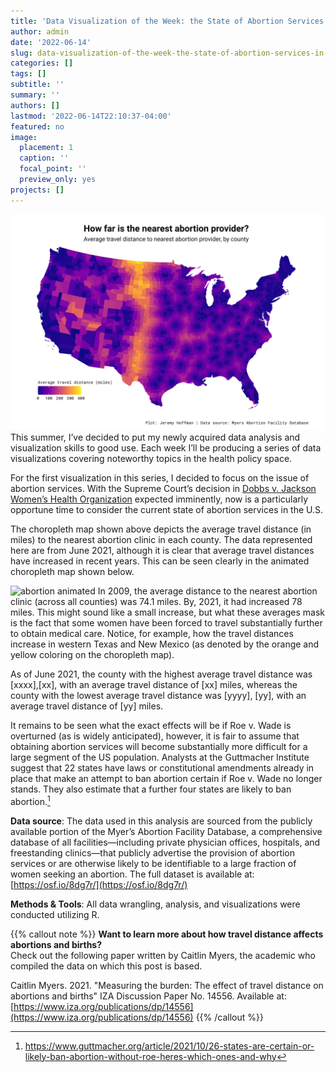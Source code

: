 ```yaml
---
title: 'Data Visualization of the Week: the State of Abortion Services in the US'
author: admin
date: '2022-06-14'
slug: data-visualization-of-the-week-the-state-of-abortion-services-in-the-us
categories: []
tags: []
subtitle: ''
summary: ''
authors: []
lastmod: '2022-06-14T22:10:37-04:00'
featured: no
image:
  placement: 1
  caption: ''
  focal_point: ''
  preview_only: yes
projects: []
---
```

![abortion static](images/abortion_static.png)
This summer, I’ve decided to put my newly acquired data analysis and visualization skills to good use. Each week I’ll be producing a series of data visualizations covering noteworthy topics in the health policy space. 

For the first visualization in this series, I decided to focus on the issue of abortion services. With the Supreme Court’s decision in [Dobbs v. Jackson Women’s Health Organization](https://www.supremecourt.gov/search.aspx?filename=/docket/docketfiles/html/public/19-1392.html) expected imminently, now is a particularly opportune time to consider the current state of abortion services in the U.S.

The choropleth map shown above depicts the average travel distance (in miles) to the nearest abortion clinic in each county. The data represented here are from June 2021, although it is clear that average travel distances have increased in recent years. This can be seen clearly in the animated choropleth map shown below.

![abortion animated](images/abortion_animated.gif)
In 2009, the average distance to the nearest abortion clinic (across all counties) was 74.1 miles. By, 2021, it had increased 78 miles. This might sound like a small increase, but what these averages mask is the fact that some women have been forced to travel substantially further to obtain medical care. Notice, for example, how the travel distances increase in western Texas and New Mexico (as denoted by the orange and yellow coloring on the choropleth map). 

As of June 2021, the county with the highest average travel distance was [xxxx],[xx], with an average travel distance of [xx] miles, whereas the county with the lowest average travel distance was [yyyy], [yy], with an average travel distance of [yy] miles. 

It remains to be seen what the exact effects will be if Roe v. Wade is overturned (as is widely anticipated), however, it is fair to assume that obtaining abortion services will become substantially more difficult for a large segment of the US population. Analysts at the Guttmacher Institute suggest that 22 states have laws or constitutional amendments already in place that make an attempt to ban abortion certain if Roe v. Wade no longer stands. They also estimate that a further four states are likely to ban abortion.[^1]

**Data source**: The data used in this analysis are sourced from the publicly available portion of the Myer’s Abortion Facility Database, a comprehensive database of all facilities—including private physician offices, hospitals, and freestanding clinics—that publicly advertise the provision of abortion services or are otherwise likely to be identifiable to a large fraction of women seeking an abortion. The full dataset is available at: [https://osf.io/8dg7r/](https://osf.io/8dg7r/)

**Methods & Tools**: All data wrangling, analysis, and visualizations were conducted utilizing R. 

{{% callout note %}}
**Want to learn more about how travel distance affects abortions and births?**<br>
Check out the following paper written by Caitlin Myers, the academic who compiled the data on which this post is based. 

Caitlin Myers. 2021. "Measuring the burden: The effect of travel distance on abortions and births" IZA Discussion Paper No. 14556. Available at: [https://www.iza.org/publications/dp/14556](https://www.iza.org/publications/dp/14556)
{{% /callout %}}

[^1]: https://www.guttmacher.org/article/2021/10/26-states-are-certain-or-likely-ban-abortion-without-roe-heres-which-ones-and-why
